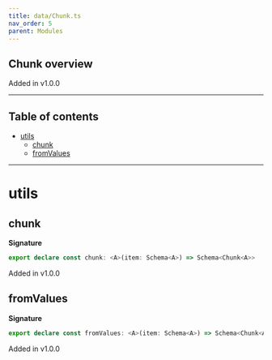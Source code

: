 ```yaml
---
title: data/Chunk.ts
nav_order: 5
parent: Modules
---
```


## Chunk overview

Added in v1.0.0

---

<h2 class="text-delta">Table of contents</h2>

- [utils](#utils)
  - [chunk](#chunk)
  - [fromValues](#fromvalues)

---

# utils

## chunk

**Signature**

```ts
export declare const chunk: <A>(item: Schema<A>) => Schema<Chunk<A>>
```

Added in v1.0.0

## fromValues

**Signature**

```ts
export declare const fromValues: <A>(item: Schema<A>) => Schema<Chunk<A>>
```

Added in v1.0.0
